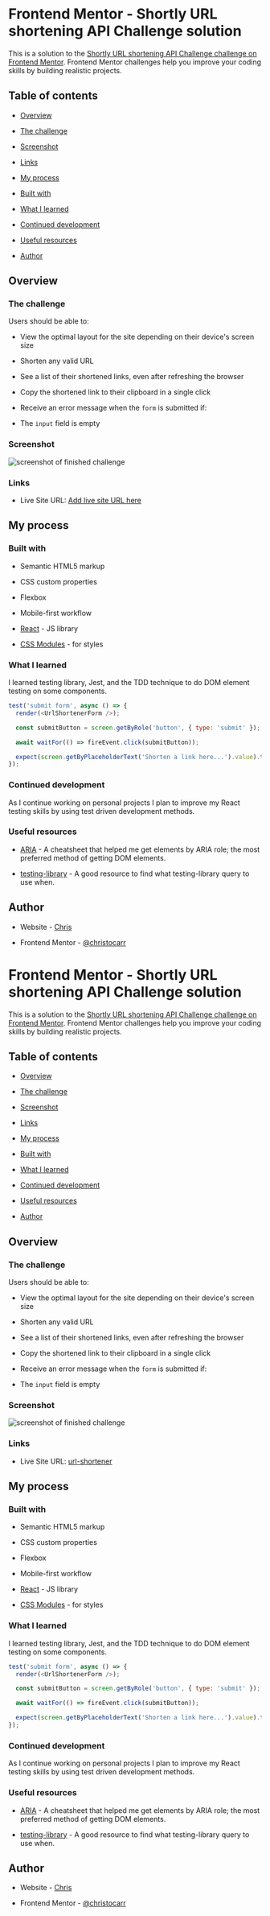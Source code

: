 # Frontend Mentor - Shortly URL shortening API Challenge solution

This is a solution to the [Shortly URL shortening API Challenge challenge on Frontend Mentor](https://www.frontendmentor.io/challenges/url-shortening-api-landing-page-2ce3ob-G). Frontend Mentor challenges help you improve your coding skills by building realistic projects.

## Table of contents

- [Overview](#overview)

- [The challenge](#the-challenge)

- [Screenshot](#screenshot)

- [Links](#links)

- [My process](#my-process)

- [Built with](#built-with)

- [What I learned](#what-i-learned)

- [Continued development](#continued-development)

- [Useful resources](#useful-resources)

- [Author](#author)

## Overview

### The challenge

Users should be able to:

- View the optimal layout for the site depending on their device's screen size

- Shorten any valid URL

- See a list of their shortened links, even after refreshing the browser

- Copy the shortened link to their clipboard in a single click

- Receive an error message when the `form` is submitted if:

- The `input` field is empty

### Screenshot

![screenshot of finished challenge](./screenshot.jpg?raw=true)

### Links

- Live Site URL: [Add live site URL here](https://cc-url-shortener.vercel.app)

## My process

### Built with

- Semantic HTML5 markup

- CSS custom properties

- Flexbox

- Mobile-first workflow

- [React](https://reactjs.org/) - JS library

- [CSS Modules](https://create-react-app.dev/docs/adding-a-css-modules-stylesheet/) - for styles

### What I learned

I learned testing library, Jest, and the TDD technique to do DOM element testing on some components.

```js
test('submit form', async () => {
  render(<UrlShortenerForm />);

  const submitButton = screen.getByRole('button', { type: 'submit' });

  await waitFor(() => fireEvent.click(submitButton));

  expect(screen.getByPlaceholderText('Shorten a link here...').value).toBe('');
});
```

### Continued development

As I continue working on personal projects I plan to improve my React testing skills by using test driven development methods.

### Useful resources

- [ARIA](https://www.digitala11y.com/wai-aria-1-1-cheat-sheet/) - A cheatsheet that helped me get elements by ARIA role; the most preferred method of getting DOM elements.

- [testing-library](https://testing-library.com/docs/dom-testing-library/cheatsheet) - A good resource to find what testing-library query to use when.

## Author

- Website - [Chris](https://www.iamchriscarr.com)

- Frontend Mentor - [@christocarr](https://www.frontendmentor.io/profile/christocarr)

# Frontend Mentor - Shortly URL shortening API Challenge solution

This is a solution to the [Shortly URL shortening API Challenge challenge on Frontend Mentor](https://www.frontendmentor.io/challenges/url-shortening-api-landing-page-2ce3ob-G). Frontend Mentor challenges help you improve your coding skills by building realistic projects.

## Table of contents

- [Overview](#overview)

- [The challenge](#the-challenge)

- [Screenshot](#screenshot)

- [Links](#links)

- [My process](#my-process)

- [Built with](#built-with)

- [What I learned](#what-i-learned)

- [Continued development](#continued-development)

- [Useful resources](#useful-resources)

- [Author](#author)

## Overview

### The challenge

Users should be able to:

- View the optimal layout for the site depending on their device's screen size

- Shorten any valid URL

- See a list of their shortened links, even after refreshing the browser

- Copy the shortened link to their clipboard in a single click

- Receive an error message when the `form` is submitted if:

- The `input` field is empty

### Screenshot

![screenshot of finished challenge](./screenshot.jpg?raw=true)

### Links

- Live Site URL: [url-shortener](https://cc-url-shortener.vercel.app)

## My process

### Built with

- Semantic HTML5 markup

- CSS custom properties

- Flexbox

- Mobile-first workflow

- [React](https://reactjs.org/) - JS library

- [CSS Modules](https://create-react-app.dev/docs/adding-a-css-modules-stylesheet/) - for styles

### What I learned

I learned testing library, Jest, and the TDD technique to do DOM element testing on some components.

```js
test('submit form', async () => {
  render(<UrlShortenerForm />);

  const submitButton = screen.getByRole('button', { type: 'submit' });

  await waitFor(() => fireEvent.click(submitButton));

  expect(screen.getByPlaceholderText('Shorten a link here...').value).toBe('');
});
```

### Continued development

As I continue working on personal projects I plan to improve my React testing skills by using test driven development methods.

### Useful resources

- [ARIA](https://www.digitala11y.com/wai-aria-1-1-cheat-sheet/) - A cheatsheet that helped me get elements by ARIA role; the most preferred method of getting DOM elements.

- [testing-library](https://testing-library.com/docs/dom-testing-library/cheatsheet) - A good resource to find what testing-library query to use when.

## Author

- Website - [Chris](https://www.iamchriscarr.com)

- Frontend Mentor - [@christocarr](https://www.frontendmentor.io/profile/christocarr)
